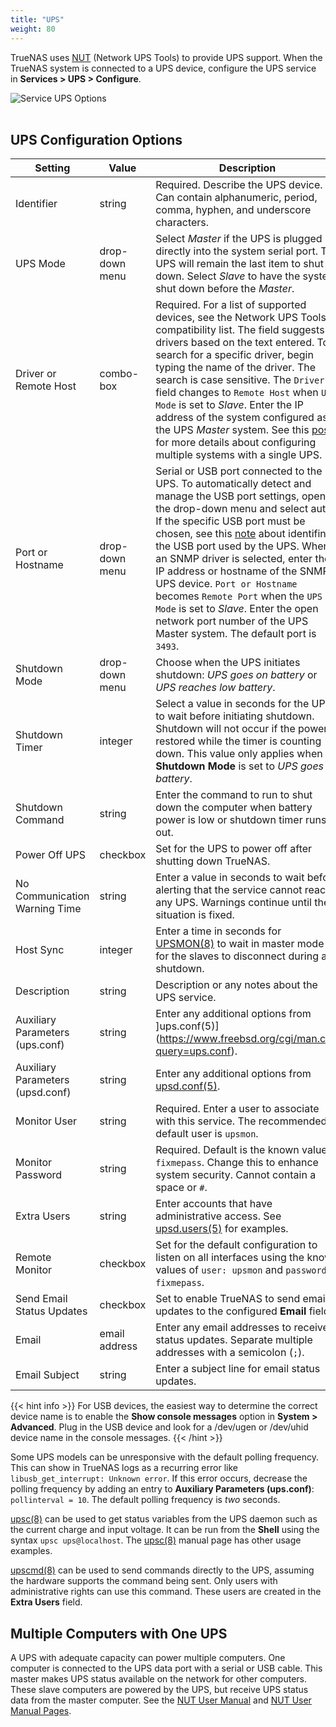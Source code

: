 ```yaml
---
title: "UPS"
weight: 80
---
```


TrueNAS uses [NUT](https://networkupstools.org/) (Network UPS Tools) to provide UPS support.
When the TrueNAS system is connected to a UPS device, configure the UPS service in **Services > UPS > Configure**.

![Service UPS Options](/images/CORE/12.0/ServicesUPSOptions.png "Service UPS Options")
<br><br>

## UPS Configuration Options

| Setting                          | Value          | Description |
|----------------------------------|----------------|------------|
| Identifier                       | string         | Required. Describe the UPS device. Can contain alphanumeric, period, comma, hyphen, and underscore characters. |
| UPS Mode                         | drop-down menu | Select *Master* if the UPS is plugged directly into the system serial port. The UPS will remain the last item to shut down. Select *Slave* to have the system shut down before the *Master*.  |
| Driver or Remote Host            | combo-box      | Required. For a list of supported devices, see the Network UPS Tools compatibility list. The field suggests drivers based on the text entered. To search for a specific driver, begin typing the name of the driver. The search is case sensitive. The `Driver` field changes to `Remote Host` when `UPS Mode` is set to *Slave*. Enter the IP address of the system configured as the UPS *Master* system. See this [post](https://forums.freenas.org/index.php?resources/configuring-ups-support-for-single-or-multiple-freenas-servers.30/) for more details about configuring multiple systems with a single UPS. |
| Port or Hostname                 | drop-down menu | Serial or USB port connected to the UPS. To automatically detect and manage the USB port settings, open the drop-down menu and select auto. If the specific USB port must be chosen, see this [note](https://www.ixsystems.com/documentation/truenas/11.3-U4.1/services.html#ups-usb) about identifing the USB port used by the UPS. When an SNMP driver is selected, enter the IP address or hostname of the SNMP UPS device. `Port or Hostname` becomes `Remote Port` when the `UPS Mode` is set to *Slave*. Enter the open network port number of the UPS Master system. The default port is `3493`. |
| Shutdown Mode                    | drop-down menu | Choose when the UPS initiates shutdown: *UPS goes on battery* or *UPS reaches low battery*.  |
| Shutdown Timer                   | integer        | Select a value in seconds for the UPS to wait before initiating shutdown. Shutdown will not occur if the power is restored while the timer is counting down. This value only applies when **Shutdown Mode** is set to *UPS goes on battery*.  |
| Shutdown Command                 | string         | Enter the command to run to shut down the computer when battery power is low or shutdown timer runs out.   |
| Power Off UPS                    | checkbox       | Set for the UPS to power off after shutting down TrueNAS.    |
| No Communication Warning Time    | string         | Enter a value in seconds to wait before alerting that the service cannot reach any UPS. Warnings continue until the situation is fixed.   |
| Host Sync                        | integer        | Enter a time in seconds for [UPSMON(8)](https://www.freebsd.org/cgi/man.cgi?query=upsmon) to wait in master mode for the slaves to disconnect during a shutdown.    |
| Description                      | string         | Description or any notes about the UPS service. |
| Auxiliary Parameters (ups.conf)  | string         | Enter any additional options from ]ups.conf(5)](https://www.freebsd.org/cgi/man.cgi?query=ups.conf).  |
| Auxiliary Parameters (upsd.conf) | string         | Enter any additional options from [upsd.conf(5)](https://www.freebsd.org/cgi/man.cgi?query=upsd.conf). |
| Monitor User                     | string         | Required. Enter a user to associate with this service. The recommended default user is `upsmon`.  |
| Monitor Password                 | string         | Required. Default is the known value `fixmepass`. Change this to enhance system security. Cannot contain a space or `#`.    |
| Extra Users                      | string         | Enter accounts that have administrative access. See [upsd.users(5)](https://www.freebsd.org/cgi/man.cgi?query=upsd.users) for examples.  |
| Remote Monitor                   | checkbox       | Set for the default configuration to listen on all interfaces using the known values of `user: upsmon` and `password: fixmepass`.   |
| Send Email Status Updates        | checkbox       | Set to enable TrueNAS to send email updates to the configured **Email** field.   |
| Email                            | email address  | Enter any email addresses to receive status updates. Separate multiple addresses with a semicolon (`;`).   |
| Email Subject                    | string         | Enter a subject line for email status updates.   |


{{< hint info >}}
For USB devices, the easiest way to determine the correct device name is to enable the **Show console messages** option in **System > Advanced**.
Plug in the USB device and look for a <file>/dev/ugen</file> or <file>/dev/uhid</file> device name in the console messages.
{{< /hint >}}

Some UPS models can be unresponsive with the default polling frequency.
This can show in TrueNAS logs as a recurring error like `libusb_get_interrupt: Unknown error`.
If this error occurs, decrease the polling frequency by adding an entry to **Auxiliary Parameters (ups.conf)**: `pollinterval = 10`.
The default polling frequency is *two* seconds.

[upsc(8)](https://www.freebsd.org/cgi/man.cgi?query=upsc) can be used to get status variables from the UPS daemon such as the current charge and input voltage.
It can be run from the **Shell** using the syntax `upsc ups@localhost`.
The [upsc(8)](https://www.freebsd.org/cgi/man.cgi?query=upsc) manual page has other usage examples.

[upscmd(8)](https://www.freebsd.org/cgi/man.cgi?query=upscmd) can be used to send commands directly to the UPS, assuming the hardware supports the command being sent.
Only users with administrative rights can use this command.
These users are created in the **Extra Users** field.

## Multiple Computers with One UPS

A UPS with adequate capacity can power multiple computers.
One computer is connected to the UPS data port with a serial or USB cable.
This master makes UPS status available on the network for other computers.
These slave computers are powered by the UPS, but receive UPS status data from the master computer.
See the [NUT User Manual](https://networkupstools.org/docs/user-manual.chunked/index.html) and [NUT User Manual Pages](https://networkupstools.org/docs/man/index.html#User_man).
